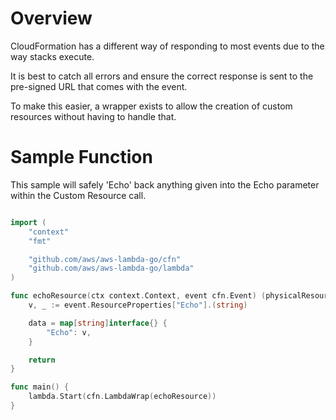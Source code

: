 # Overview

CloudFormation has a different way of responding to most events due to the way stacks execute.

It is best to catch all errors and ensure the correct response is sent to the pre-signed URL that comes with the event.

To make this easier, a wrapper exists to allow the creation of custom resources without having to handle that.

# Sample Function

This sample will safely 'Echo' back anything given into the Echo parameter within the Custom Resource call.

```go

import (
    "context"
    "fmt"

    "github.com/aws/aws-lambda-go/cfn"
    "github.com/aws/aws-lambda-go/lambda"
)

func echoResource(ctx context.Context, event cfn.Event) (physicalResourceID string, data map[string]interface{}, err error) {
    v, _ := event.ResourceProperties["Echo"].(string)

    data = map[string]interface{} {
        "Echo": v,
    }

    return
}

func main() {
    lambda.Start(cfn.LambdaWrap(echoResource))
}
```
